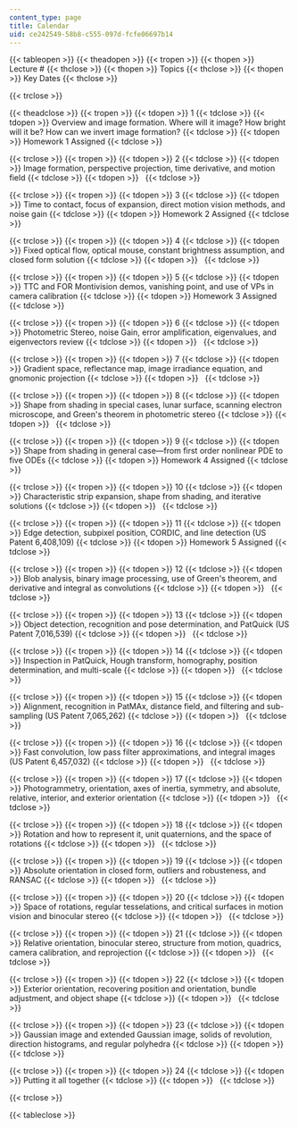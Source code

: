 ```yaml
---
content_type: page
title: Calendar
uid: ce242549-58b8-c555-097d-fcfe06697b14
---
```


{{< tableopen >}}
{{< theadopen >}}
{{< tropen >}}
{{< thopen >}}
Lecture #
{{< thclose >}}
{{< thopen >}}
Topics
{{< thclose >}}
{{< thopen >}}
Key Dates
{{< thclose >}}

{{< trclose >}}

{{< theadclose >}}
{{< tropen >}}
{{< tdopen >}}
1
{{< tdclose >}}
{{< tdopen >}}
Overview and image formation. Where will it image? How bright will it be? How can we invert image formation?
{{< tdclose >}}
{{< tdopen >}}
Homework 1 Assigned
{{< tdclose >}}

{{< trclose >}}
{{< tropen >}}
{{< tdopen >}}
2
{{< tdclose >}}
{{< tdopen >}}
Image formation, perspective projection, time derivative, and motion field
{{< tdclose >}}
{{< tdopen >}}
 
{{< tdclose >}}

{{< trclose >}}
{{< tropen >}}
{{< tdopen >}}
3
{{< tdclose >}}
{{< tdopen >}}
Time to contact, focus of expansion, direct motion vision methods, and noise gain
{{< tdclose >}}
{{< tdopen >}}
Homework 2 Assigned
{{< tdclose >}}

{{< trclose >}}
{{< tropen >}}
{{< tdopen >}}
4
{{< tdclose >}}
{{< tdopen >}}
Fixed optical flow, optical mouse, constant brightness assumption, and closed form solution
{{< tdclose >}}
{{< tdopen >}}
 
{{< tdclose >}}

{{< trclose >}}
{{< tropen >}}
{{< tdopen >}}
5
{{< tdclose >}}
{{< tdopen >}}
TTC and FOR Montivision demos, vanishing point, and use of VPs in camera calibration
{{< tdclose >}}
{{< tdopen >}}
Homework 3 Assigned
{{< tdclose >}}

{{< trclose >}}
{{< tropen >}}
{{< tdopen >}}
6
{{< tdclose >}}
{{< tdopen >}}
Photometric Stereo, noise Gain, error amplification, eigenvalues, and eigenvectors review
{{< tdclose >}}
{{< tdopen >}}
 
{{< tdclose >}}

{{< trclose >}}
{{< tropen >}}
{{< tdopen >}}
7
{{< tdclose >}}
{{< tdopen >}}
Gradient space, reflectance map, image irradiance equation, and gnomonic projection
{{< tdclose >}}
{{< tdopen >}}
 
{{< tdclose >}}

{{< trclose >}}
{{< tropen >}}
{{< tdopen >}}
8
{{< tdclose >}}
{{< tdopen >}}
Shape from shading in special cases, lunar surface, scanning electron microscope, and Green's theorem in photometric stereo
{{< tdclose >}}
{{< tdopen >}}
 
{{< tdclose >}}

{{< trclose >}}
{{< tropen >}}
{{< tdopen >}}
9
{{< tdclose >}}
{{< tdopen >}}
Shape from shading in general case—from first order nonlinear PDE to five ODEs
{{< tdclose >}}
{{< tdopen >}}
Homework 4 Assigned
{{< tdclose >}}

{{< trclose >}}
{{< tropen >}}
{{< tdopen >}}
10
{{< tdclose >}}
{{< tdopen >}}
Characteristic strip expansion, shape from shading, and iterative solutions
{{< tdclose >}}
{{< tdopen >}}
 
{{< tdclose >}}

{{< trclose >}}
{{< tropen >}}
{{< tdopen >}}
11
{{< tdclose >}}
{{< tdopen >}}
Edge detection, subpixel position, CORDIC, and line detection (US Patent 6,408,109)
{{< tdclose >}}
{{< tdopen >}}
Homework 5 Assigned
{{< tdclose >}}

{{< trclose >}}
{{< tropen >}}
{{< tdopen >}}
12
{{< tdclose >}}
{{< tdopen >}}
Blob analysis, binary image processing, use of Green's theorem, and derivative and integral as convolutions
{{< tdclose >}}
{{< tdopen >}}
 
{{< tdclose >}}

{{< trclose >}}
{{< tropen >}}
{{< tdopen >}}
13
{{< tdclose >}}
{{< tdopen >}}
Object detection, recognition and pose determination, and PatQuick (US Patent 7,016,539)
{{< tdclose >}}
{{< tdopen >}}
 
{{< tdclose >}}

{{< trclose >}}
{{< tropen >}}
{{< tdopen >}}
14
{{< tdclose >}}
{{< tdopen >}}
Inspection in PatQuick, Hough transform, homography, position determination, and multi-scale
{{< tdclose >}}
{{< tdopen >}}
 
{{< tdclose >}}

{{< trclose >}}
{{< tropen >}}
{{< tdopen >}}
15
{{< tdclose >}}
{{< tdopen >}}
Alignment, recognition in PatMAx, distance field, and filtering and sub-sampling (US Patent 7,065,262)
{{< tdclose >}}
{{< tdopen >}}
 
{{< tdclose >}}

{{< trclose >}}
{{< tropen >}}
{{< tdopen >}}
16
{{< tdclose >}}
{{< tdopen >}}
Fast convolution, low pass filter approximations, and integral images (US Patent 6,457,032)
{{< tdclose >}}
{{< tdopen >}}
 
{{< tdclose >}}

{{< trclose >}}
{{< tropen >}}
{{< tdopen >}}
17
{{< tdclose >}}
{{< tdopen >}}
Photogrammetry, orientation, axes of inertia, symmetry, and absolute, relative, interior, and exterior orientation
{{< tdclose >}}
{{< tdopen >}}
 
{{< tdclose >}}

{{< trclose >}}
{{< tropen >}}
{{< tdopen >}}
18
{{< tdclose >}}
{{< tdopen >}}
Rotation and how to represent it, unit quaternions, and the space of rotations
{{< tdclose >}}
{{< tdopen >}}
 
{{< tdclose >}}

{{< trclose >}}
{{< tropen >}}
{{< tdopen >}}
19
{{< tdclose >}}
{{< tdopen >}}
Absolute orientation in closed form, outliers and robusteness, and RANSAC
{{< tdclose >}}
{{< tdopen >}}
 
{{< tdclose >}}

{{< trclose >}}
{{< tropen >}}
{{< tdopen >}}
20
{{< tdclose >}}
{{< tdopen >}}
Space of rotations, regular tesselations, and critical surfaces in motion vision and binocular stereo
{{< tdclose >}}
{{< tdopen >}}
 
{{< tdclose >}}

{{< trclose >}}
{{< tropen >}}
{{< tdopen >}}
21
{{< tdclose >}}
{{< tdopen >}}
Relative orientation, binocular stereo, structure from motion, quadrics, camera calibration, and reprojection
{{< tdclose >}}
{{< tdopen >}}
 
{{< tdclose >}}

{{< trclose >}}
{{< tropen >}}
{{< tdopen >}}
22
{{< tdclose >}}
{{< tdopen >}}
Exterior orientation, recovering position and orientation, bundle adjustment, and object shape
{{< tdclose >}}
{{< tdopen >}}
 
{{< tdclose >}}

{{< trclose >}}
{{< tropen >}}
{{< tdopen >}}
23
{{< tdclose >}}
{{< tdopen >}}
Gaussian image and extended Gaussian image, solids of revolution, direction histograms, and regular polyhedra
{{< tdclose >}}
{{< tdopen >}}
 
{{< tdclose >}}

{{< trclose >}}
{{< tropen >}}
{{< tdopen >}}
24
{{< tdclose >}}
{{< tdopen >}}
Putting it all together
{{< tdclose >}}
{{< tdopen >}}
 
{{< tdclose >}}

{{< trclose >}}

{{< tableclose >}}